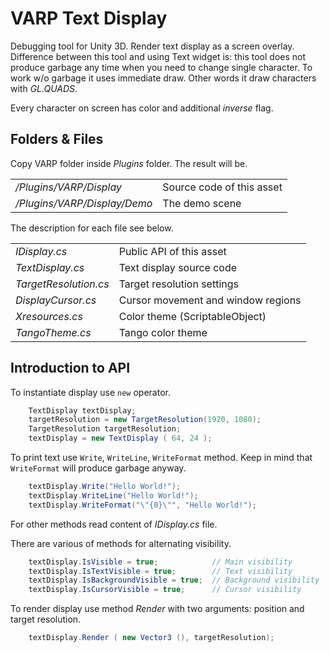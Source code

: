 # VARP Text Display

Debugging tool for Unity 3D. Render text display as a screen overlay. Difference between this tool and using Text widget is: this tool does not produce garbage any time when you need to change single character. To work w/o garbage it uses immediate draw. Other words it draw characters with _GL.QUADS_.

Every character on screen has color and additional _inverse_ flag.

## Folders & Files

Copy VARP folder inside _Plugins_ folder. The result will be.

|                                  |                           | 
|----------------------------------|---------------------------|
| _/Plugins/VARP/Display_          | Source code of this asset |
| _/Plugins/VARP/Display/Demo_     | The demo scene |

The description for each file see below. 

|                      |                                       |
|----------------------|---------------------------------------|
| _IDisplay.cs_        | Public API of this asset |
| _TextDisplay.cs_     | Text display source code |
| _TargetResolution.cs_| Target resolution settings |
| _DisplayCursor.cs_   | Cursor movement and window regions |
| _Xresources.cs_      | Color theme (ScriptableObject) |
| _TangoTheme.cs_      | Tango color theme |

## Introduction to API

To instantiate display use `new` operator.

```C#
    TextDisplay textDisplay;
    targetResolution = new TargetResolution(1920, 1080);
    TargetResolution targetResolution;
    textDisplay = new TextDisplay ( 64, 24 );
```
To print text use `Write`, `WriteLine`, `WriteFormat` method. Keep in mind that `WriteFormat` will produce garbage anyway.

```C#
    textDisplay.Write("Hello World!");
    textDisplay.WriteLine("Hello World!");
    textDisplay.WriteFormat("\"{0}\"", "Hello World!");
```
For other methods read content of _IDisplay.cs_ file.

There are various of methods for alternating visibility.
 
```C#
    textDisplay.IsVisible = true;            // Main visibility
    textDisplay.IsTextVisible = true;        // Text visibility
    textDisplay.IsBackgroundVisible = true;  // Background visibility
    textDisplay.IsCursorVisible = true;      // Cursor visibility
```

To render display use method _Render_ with two arguments: position and target resolution.

```C#
    textDisplay.Render ( new Vector3 (), targetResolution);
```
